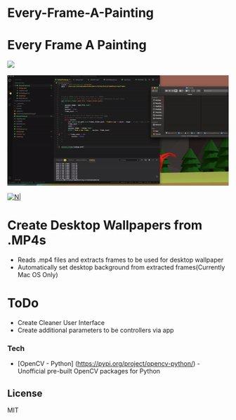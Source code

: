 # Every-Frame-A-Painting




# Every Frame A Painting

![](CompressedSpideySwing.gif)


![](demo.gif)


[![N|](https://www.python.org/static/community_logos/python-logo.png)](https://www.python.org/)



# Create Desktop Wallpapers from .MP4s

  - Reads .mp4 files and extracts frames to be used for desktop wallpaper
  - Automatically set desktop background from extracted frames(Currently Mac OS Only) 
 

# ToDo
  - Create Cleaner User Interface
  - Create additional parameters to be controllers via app
  

### Tech
* [OpenCV - Python] (https://pypi.org/project/opencv-python/) - Unofficial pre-built OpenCV packages for Python


License
----

MIT
